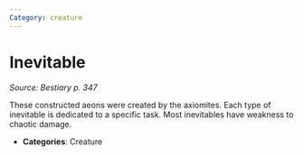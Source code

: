 ```yaml
---
Category: creature
---
```

# Inevitable  
*Source: Bestiary p. 347*  

These constructed aeons were created by the axiomites. Each type of inevitable is dedicated to a specific task. Most inevitables have weakness to chaotic damage.

- **Categories**: Creature
